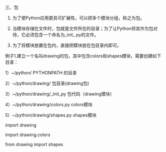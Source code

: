 三、包



1. 为了使Python应用更具可扩展性，可以把多个模块分组，称之为包。



2. 当模块存储在文件时，包就是文件所在的目录；为了让Python将其作为包对待，它必须包含一个命名为\_init\_.py的文件。 



3. 为了将模块放置在包内，直接把模块放在包目录内即可。



例子1.建立一个名叫drawing的包，其中包含colors和shapes模块，需要创建如下目录：

1）~/python/   PYTHONPATH 的目录

2）~/python/drawing/   包目录\(drawing包\)

3）~/python/drawing/\_init\_py  包代码（drawing模块）

4）~/python/drawing/colors.py  colors模块

5）~/python/drawing/shapes.py shapes模块



import drawing

import drawing.colors

from drawing import shapes



